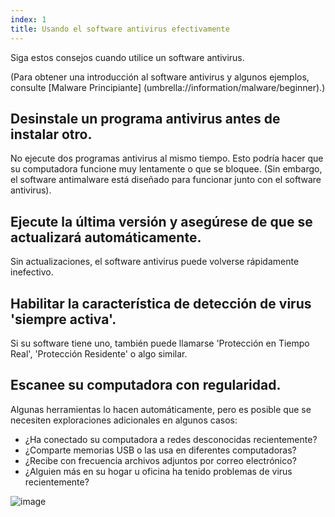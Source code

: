 ```yaml
---
index: 1
title: Usando el software antivirus efectivamente
---
```

Siga estos consejos cuando utilice un software antivirus.

(Para obtener una introducción al software antivirus y algunos ejemplos, consulte [Malware Principiante] (umbrella://information/malware/beginner).)

## Desinstale un programa antivirus antes de instalar otro.

No ejecute dos programas antivirus al mismo tiempo. Esto podría hacer que su computadora funcione muy lentamente o que se bloquee. (Sin embargo, el software antimalware está diseñado para funcionar junto con el software antivirus).

## Ejecute la última versión y asegúrese de que se actualizará automáticamente.

Sin actualizaciones, el software antivirus puede volverse rápidamente inefectivo.

## Habilitar la característica de detección de virus 'siempre activa'.

Si su software tiene uno, también puede llamarse 'Protección en Tiempo Real', 'Protección Residente' o algo similar.

## Escanee su computadora con regularidad.

Algunas herramientas lo hacen automáticamente, pero es posible que se necesiten exploraciones adicionales en algunos casos:

*   ¿Ha conectado su computadora a redes desconocidas recientemente?
*   ¿Comparte memorias USB o las usa en diferentes computadoras?
*   ¿Recibe con frecuencia archivos adjuntos por correo electrónico?
*   ¿Alguien más en su hogar u oficina ha tenido problemas de virus recientemente?

![image](malware_adv1.png)